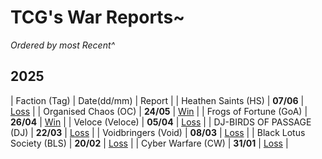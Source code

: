# TCG's War Reports~

*Ordered by most Recent^*<br/>
## **2025**

|  Faction (Tag)  | Date(dd/mm)  | Report  |
| Heathen Saints (HS) | **07/06** | [Loss](https://scatterbeans.github.io/HS_0607.html) | 
| Organised Chaos (OC) | **24/05** | [Win](https://scatterbeans.github.io/OC_0524.html) | 
| Frogs of Fortune (GoA) | **26/04** | [Win](https://scatterbeans.github.io/GOA_0426.html) | 
| Veloce (Veloce) | **05/04** | [Loss](https://scatterbeans.github.io/Veloce_0405.html) | 
| DJ-BIRDS OF PASSAGE (DJ) | **22/03** | [Loss](https://scatterbeans.github.io/DJ_0322.html) | 
| Voidbringers (Void) | **08/03** | [Loss](https://scatterbeans.github.io/Void_0308.html) | 
| Black Lotus Society (BLS) | **20/02** | [Loss](https://scatterbeans.github.io/BLS_0220.html) | 
| Cyber Warfare (CW) | **31/01** | [Loss](https://scatterbeans.github.io/CW_0131.html) |
